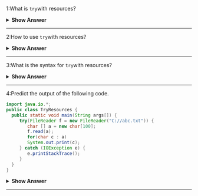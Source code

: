1:What is `try`with resources? 
<details><summary><b> Show Answer</b></summary>
`try`with resources
<details><summary><b> Explanation</b></summary>
`try`with resources known as automatic resource management,which automatically closes the resources used within the try catch block.To use this statement, you simply need to declare the required resources within the parenthesis, and the created resource will be closed automatically at the end of the block.
</details>
</details>

---

2:How to use `try`with resources? 
<details><summary><b> Show Answer</b></summary>
`try`with resources usage
<details><summary><b> Explanation</b></summary>
- To use a class with try-with-resources statement it should implement AutoCloseable interface and the close() method of it gets invoked automatically at runtime.
- Declaration of more than one class in try-with-resources statement and declaring multiple classes in the try block of try-with-resources statement should be closed in reverse order.
- The declaration of resources within the parenthesis everything is the same as normal try/catch block of a try block.The resource declared in try gets instantiated just before the start of the try-block.
- The resource declared at the try block is implicitly declared as final.
</details>
</details>

---

3:What is the syntax for `try`with resources? 
<details><summary><b> Show Answer</b></summary>
Syntax for `try`with resources 
<details><summary><b> Explanation</b></summary>
try(FileReader f = new FileReader("file path")) {
// use the resource
} catch () {
// body of the catch block
}
}
</details>
</details>

---

4:Predict the output of  the following code.
 ``` java 
import java.io.*;
public class TryResources {
   public static void main(String args[]) {
      try(FileReader f = new FileReader("C://abc.txt")) {
         char [] a = new char[100];
         f.read(a);   
         for(char c : a)
         System.out.print(c);   
      } catch (IOException e) {
         e.printStackTrace();
      }
   }
}
```
<details><summary><b> Show Answer</b></summary>
prints the characters from the file abc.txt 
</details>

---

